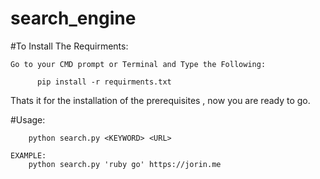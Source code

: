 # search_engine

#To Install The Requirments:
    
    Go to your CMD prompt or Terminal and Type the Following:
          
          pip install -r requirments.txt

Thats it for the installation of the prerequisites , now you are ready to go.


#Usage:
    
        python search.py <KEYWORD> <URL>
    
    EXAMPLE:
        python search.py 'ruby go' https://jorin.me
